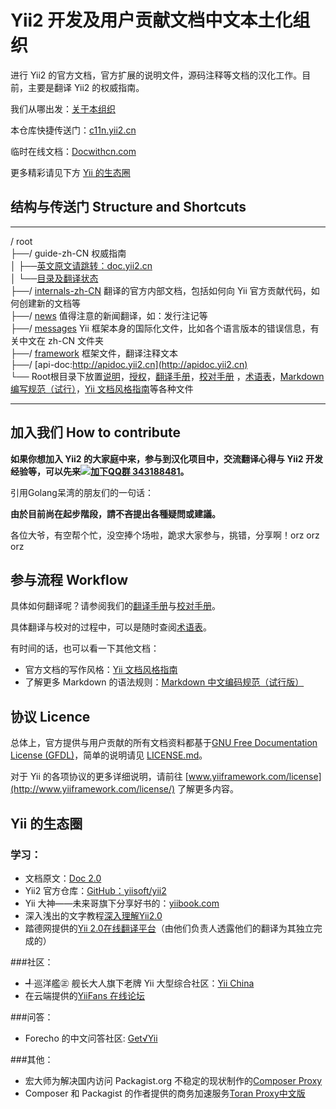 Yii2 开发及用户贡献文档中文本土化组织
==============
进行 Yii2 的官方文档，官方扩展的说明文件，源码注释等文档的汉化工作。目前，主要是翻译 Yii2 的权威指南。

我们从哪出发：[关于本组织](organization.md)

本仓库快捷传送门：[c11n.yii2.cn](http://c11n.yii2.cn/)

临时在线文档：[Docwithcn.com](http://docwithcn.com/)

更多精彩请见下方 [Yii 的生态圈](#yiicosystem)

结构与传送门 Structure and Shortcuts
----------------
***************************
/ root  
  ├──/ guide-zh-CN 权威指南  
  │    ├──[英文原文请跳转：doc.yii2.cn](http://doc.yii2.cn)  
  │    └──[目录及翻译状态](guide-zh-CN/README.md)  
  ├──/ [internals-zh-CN](internals-zh-CN/) 翻译的官方内部文档，包括如何向 Yii 官方贡献代码，如何创建新的文档等  
  ├──/ [news](news/) 值得注意的新闻翻译，如：发行注记等  
  ├──/ [messages](messages/) Yii 框架本身的国际化文件，比如各个语言版本的错误信息，有关中文在 zh-CN 文件夹  
  ├──/ [framework](framework/) 框架文件，翻译注释文本  
  ├──/ [api-doc:http://apidoc.yii2.cn](http://apidoc.yii2.cn)  
  └── Root根目录下放置[说明](README.md)，[授权](LICENSE.md)，[翻译手册](translation-guide.md)，[校对手册](translation-proofreading.md)
  ，[术语表](translation-glossary.md)，[Markdown 编写规范（试行）](markdown-code-style.md)，[Yii 文档风格指南](documentation_style_guide.md)等各种文件  
***************************

加入我们 How to contribute
----------------

**如果你想加入 Yii2 的大家庭中来，参与到汉化项目中，交流翻译心得与 Yii2 开发经验等，可以先来[![加下QQ群](http://pub.idqqimg.com/wpa/images/group.png) 343188481](http://url.cn/SIMfwO)。**

引用Golang呆湾的朋友们的一句话：

**由於目前尚在起步階段，請不吝提出各種疑問或建議。**

各位大爷，有空帮个忙，没空捧个场啦，跪求大家参与，挑错，分享啊！orz orz orz

参与流程 Workflow
--------

具体如何翻译呢？请参阅我们的[翻译手册](translation-guide.md)与[校对手册](translation-proofreading.md)。

具体翻译与校对的过程中，可以是随时查阅[术语表](translation-glossary.md)。

有时间的话，也可以看一下其他文档：
- 官方文档的写作风格：[Yii 文档风格指南](documentation_style_guide.md)
- 了解更多 Markdown 的语法规则：[Markdown 中文编码规范（试行版）](markdown-code-style.md)

协议 Licence
----------------

总体上，官方提供与用户贡献的所有文档资料都基于[GNU Free Documentation License (GFDL)](http://www.gnu.org/copyleft/fdl.html)，简单的说明请见 [LICENSE.md](LICENSE.md)。

对于 Yii 的各项协议的更多详细说明，请前往 [www.yiiframework.com/license](http://www.yiiframework.com/license/) 了解更多内容。

Yii 的生态圈<a name="yiicosystem">
--------

### 学习：

- 文档原文：[Doc 2.0](http://www.yiiframework.com/doc-2.0/index.html)
- Yii2 官方仓库：[GitHub：yiisoft/yii2](https://github.com/yiisoft/yii2/tree/master/docs/guide)
- Yii 大神——未来哥旗下分享好书的：[yiibook.com](http://yiibook.com)
- 深入浅出的文字教程[深入理解Yii2.0](http://www.digpage.com/index.html)
- 踏德网提供的[Yii 2.0在线翻译平台](http://yii2.techbrood.com/guide-index.html)（由他们负责人透露他们的翻译为其独立完成的）

###社区：

- ╃巡洋艦㊣ 舰长大人旗下老牌 Yii 大型综合社区：[Yii China](http://www.yiichina.com/)
- 在云端提供的[YiiFans 在线论坛](http://www.yiifans.com/forum.php)

###问答：

- Forecho 的中文问答社区: [Get√Yii](http://www.getyii.com/)

###其他：

- 宏大师为解决国内访问 Packagist.org 不稳定的现状制作的[Composer Proxy](http://composer-proxy.com/)
- Composer 和 Packagist 的作者提供的商务加速服务[Toran Proxy中文版](http://pkg.phpcomposer.com/)
